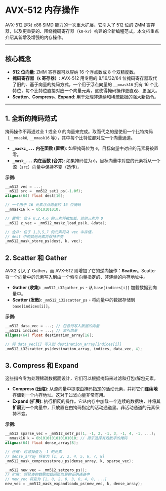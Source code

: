 # AVX-512 内存操作

AVX-512 是对 x86 SIMD 能力的一次重大扩展，它引入了 512 位的 ZMM 寄存器，以及更重要的、围绕掩码寄存器（`k0-k7`）构建的全新编程范式。本文档重点介绍其新增及增强的内存操作。

---

## 核心概念

- **512 位向量**: ZMM 寄存器可以容纳 16 个浮点数或 8 个双精度数。
- **掩码寄存器（`k` 寄存器）**: AVX-512 用专用的 8/16/32/64 位掩码寄存器取代了旧的、基于向量的掩码方式。一个用于浮点向量的 `__mmask16` 拥有 16 个比特位，每个比特位直接对应一个向量元素，这使得掩码操作更直观、更强大。
- **Scatter、Compress、Expand**: 用于处理非连续和稀疏数据的强大新指令。

---

## 1. 全新的掩码范式

掩码操作不再通过全 1 或全 0 的向量来完成。取而代之的是使用一个比特掩码（`__mmask8`, `__mmask16` 等），其中每个比特位都对应一个向量通道。

- **`_maskz_...` 内在函数 (置零)**: 如果掩码位为 `0`，目标向量中对应的元素将被置零。
- **`_mask_...` 内在函数 (合并)**: 如果掩码位为 `0`，目标向量中对应的元素将从一个源（`src`）向量中保持不变（透传）。

**示例:**
```cpp
__m512 vec = ...;
__m512 src = _mm512_set1_ps(-1.0f);
alignas(64) float dest[16];

// 一个用于 16 元素浮点向量的 16 位掩码
__mmask16 k = 0b10101010;

// 置零: 位于 0,2,4,6 的元素将被加载，其他元素为 0
__m512 z_vec = _mm512_maskz_load_ps(k, &data);

// 合并: 位于 1,3,5,7 的元素将从 vec 中存储，
// dest 中的其他元素将保持不变
_mm512_mask_store_ps(dest, k, vec);
```

## 2. Scatter 和 Gather

AVX2 引入了 Gather，而 AVX-512 则增加了它的逆向操作：**Scatter**。Scatter 将一个向量中的元素写入到由一个索引向量指定的、非连续的内存地址中。

- **Gather (收集)**: `_mm512_i32gather_ps` - 从 `base[indices[i]]` 加载数据到向量中。
- **Scatter (发散)**: `_mm512_i32scatter_ps` - 将向量中的数据存储到 `base[indices[i]]`。

**示例:**
```cpp
__m512 data_vec = ...; // 包含待写入数据的向量
__m512i indices = ...; // 索引向量
alignas(64) float destination_array[16];

// 将 data_vec[i] 写入到 destination_array[indices[i]]
_mm512_i32scatter_ps(destination_array, indices, data_vec, 4);
```

## 3. Compress 和 Expand

这些指令专为处理稀疏数据而设计，它们可以根据掩码来过滤和打包/解包元素。

- **Compress (压缩)**: 从源向量中提取由掩码指定的活动元素，并将它们**连续地**存储到一个内存地址。这对于过滤向量非常有用。
- **Expand (扩展)**: 执行相反的操作。它从内存中加载一个连续的数据块，并将其**扩展**到一个向量中，只放置在由掩码指定的活动通道里。非活动通道的元素保持不变。

**示例:**
```cpp
__m512 sparse_vec = _mm512_setr_ps(1, -1, 2, -1, 3, -1, 4, -1, ...);
__mmask16 k = 0b1010101010101010; // 用于选择有效数字的掩码
alignas(64) float dense_array[8];

// 压缩: 过滤掉值为 -1 的元素
// dense_array 将变为 [1, 2, 3, 4, 5, 6, 7, 8]
_mm512_mask_compressstoreu_ps(dense_array, k, sparse_vec);

__m512 new_vec = _mm512_setzero_ps();
// 扩展: 将紧凑的数据加载回新向量的正确通道中
// new_vec 将变为 [1, 0, 2, 0, 3, 0, 4, 0, ...]
new_vec = _mm512_mask_expandloadu_ps(new_vec, k, dense_array);
```
